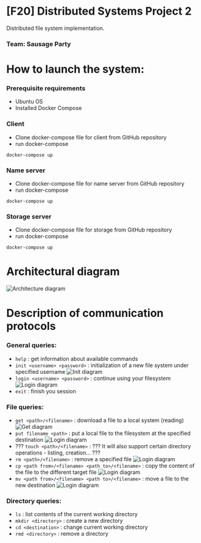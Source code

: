 # [F20] Distributed Systems Project 2
Distributed file system implementation.
### Team: Sausage Party

# How to launch the system:
### Prerequisite requirements
* Ubuntu OS
* Installed Docker Compose

### Client
* Clone docker-compose file for client from GitHub repository
* run docker-compose 
```
docker-compose up
```
### Name server
* Clone docker-compose file for name server from GitHub repository
* run docker-compose 
```
docker-compose up
```
### Storage server
* Clone docker-compose file for storage from GitHub repository
* run docker-compose 
```
docker-compose up
```
# Architectural diagram
![Architecture diagram](https://i.ibb.co/m4SrnHb/123456.png)

# Description of communication protocols
### General queries:  
* ```help```                                                      : get information about available commands
* ```init <username> <password>```                                : initialization of a new file system under specified username
![Init diagram](https://i.ibb.co/X4Fn456/INIT.png)
* ```login <username> <password>```                               : continue using your filesystem
![Login diagram](https://i.ibb.co/28Wnvmm/login.png)
* ```exit```                                                      : finish you session

### File queries:
* ```get <path>/<filename>```                                     : download a file to a local system (reading)
![Get diagram](https://i.ibb.co/vV7Wphj/get.png)
* ```put filename <path>```                                       : put a local file to the filesystem at the specified destination
![Login diagram](https://i.ibb.co/SBMhcnP/put.png)
* ??? ```touch <path>/<filename>```                               : ??? It will also support certain directory operations - listing, creation... ???
* ```rm <path>/<filename>```                                      : remove a specified file
![Login diagram]()
* ```cp <path from>/<filename> <path to>/<filename>```            : copy the content of the file to the different target file
![Login diagram]()
* ```mv <path from>/<filename> <path to>/<filename>```            : move a file to the new destination
![Login diagram](https://i.ibb.co/VWvs88S/mv.png)

### Directory queries:
* ```ls```                                                        : list contents of the current working directory
* ```mkdir <directory>```                                         : create a new directory
* ```cd <destination>```                                          : change current working directory  
* ```rmd <directory>```                                           : remove a directory
